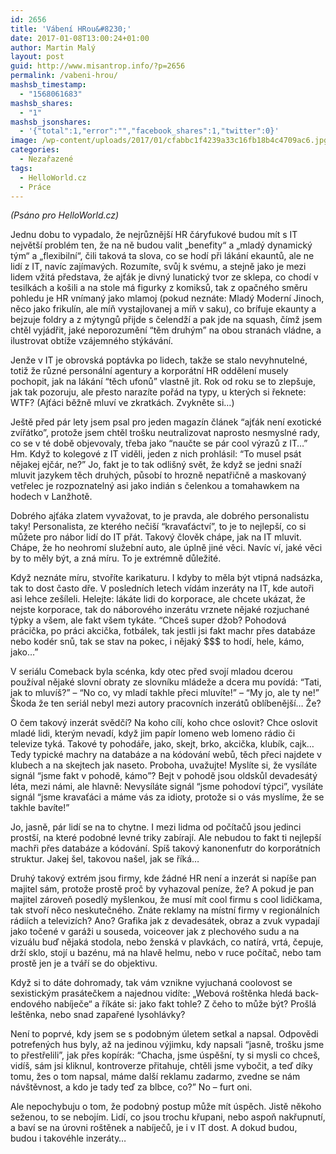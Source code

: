 ```yaml
---
id: 2656
title: 'Vábení HRou&#8230;'
date: 2017-01-08T13:00:24+01:00
author: Martin Malý
layout: post
guid: http://www.misantrop.info/?p=2656
permalink: /vabeni-hrou/
mashsb_timestamp:
  - "1568061683"
mashsb_shares:
  - "1"
mashsb_jsonshares:
  - '{"total":1,"error":"","facebook_shares":1,"twitter":0}'
image: /wp-content/uploads/2017/01/cfabbc1f4239a33c16fb18b4c4709ac6.jpg
categories:
  - Nezařazené
tags:
  - HelloWorld.cz
  - Práce
---
```

_(Psáno pro HelloWorld.cz)_

Jednu dobu to vypadalo, že nejrůznější HR čáryfukové budou mít s IT největší problém ten, že na ně budou valit &#8222;benefity&#8220; a &#8222;mladý dynamický tým&#8220; a &#8222;flexibilní&#8220;, čili taková ta slova, co se hodí při lákání ekauntů, ale ne lidí z IT, navíc zajímavých. Rozumíte, svůj k svému, a stejně jako je mezi lidem vžitá představa, že ajťák je divný lunatický tvor ze sklepa, co chodí v tesilkách a košili a na stole má figurky z komiksů, tak z opačného směru pohledu je HR vnímaný jako mlamoj (pokud neznáte: Mladý Moderní Jinoch, něco jako frikulín, ale míň vystajlovanej a míň v saku), co brífuje ekaunty a bejzuje foldry a z mýtyngů přijde s čelendží a pak jde na squash, čímž jsem chtěl vyjádřit, jaké neporozumění “těm druhým” na obou stranách vládne, a ilustrovat obtíže vzájemného stýkávání.

Jenže v IT je obrovská poptávka po lidech, takže se stalo nevyhnutelné, totiž že různé personální agentury a korporátní HR oddělení musely pochopit, jak na lákání “těch ufonů” vlastně jít. Rok od roku se to zlepšuje, jak tak pozoruju, ale přesto narazíte pořád na typy, u kterých si řeknete: WTF? (Ajťáci běžně mluví ve zkratkách. Zvykněte si…)

Ještě před pár lety jsem psal pro jeden magazín článek “ajťák není exotické zvířátko”, protože jsem chtěl trošku neutralizovat naprosto nesmyslné rady, co se v té době objevovaly, třeba jako “naučte se pár cool výrazů z IT…” Hm. Když to kolegové z IT viděli, jeden z nich prohlásil: “To musel psát nějakej ejčár, ne?” Jo, fakt je to tak odlišný svět, že když se jedni snaží mluvit jazykem těch druhých, působí to hrozně nepatřičně a maskovaný vetřelec je rozpoznatelný asi jako indián s čelenkou a tomahawkem na hodech v Lanžhotě.

Dobrého ajťáka zlatem vyvažovat, to je pravda, ale dobrého personalistu taky! Personalista, ze kterého nečiší “kravaťáctví”, to je to nejlepší, co si můžete pro nábor lidí do IT přát. Takový člověk chápe, jak na IT mluvit. Chápe, že ho neohromí služební auto, ale úplně jiné věci. Navíc ví, jaké věci by to měly být, a zná míru. To je extrémně důležité.

Když neznáte míru, stvoříte karikaturu. I kdyby to měla být vtipná nadsázka, tak to dost často dře. V posledních letech vídám inzeráty na IT, kde autoři asi lehce zešíleli. Helejte: lákáte lidi do korporace, ale chcete ukázat, že nejste korporace, tak do náborového inzerátu vrznete nějaké rozjuchané týpky a všem, ale fakt všem tykáte. “Chceš super džob? Pohodová prácička, po práci akcička, fotbálek, tak jestli jsi fakt machr přes databáze nebo kodér snů, tak se stav na pokec, i nějaký $$$ to hodí, hele, kámo, jako…”

V seriálu Comeback byla scénka, kdy otec před svojí mladou dcerou používal nějaké slovní obraty ze slovníku mládeže a dcera mu povídá: “Tati, jak to mluvíš?” &#8211; “No co, vy mladí takhle přeci mluvíte!” &#8211; “My jo, ale ty ne!” Škoda že ten seriál nebyl mezi autory pracovních inzerátů oblíbenější… Že?

O čem takový inzerát svědčí? Na koho cílí, koho chce oslovit? Chce oslovit mladé lidi, kterým nevadí, když jim papír lomeno web lomeno rádio či televize tyká. Takové ty pohodáře, jako, skejt, brko, akcička, klubík, cajk… Tedy typické machry na databáze a na kódování webů, těch přeci najdete v klubech a na skejtech jak naseto. Proboha, uvažujte! Myslíte si, že vysíláte signál “jsme fakt v pohodě, kámo”? Bejt v pohodě jsou oldskůl devadesátý léta, mezi námi, ale hlavně: Nevysíláte signál “jsme pohodoví týpci”, vysíláte signál “jsme kravaťáci a máme vás za idioty, protože si o vás myslíme, že se takhle bavíte!”

Jo, jasně, pár lidí se na to chytne. I mezi lidma od počítačů jsou jedinci prostší, na které podobné levné triky zabírají. Ale nebudou to fakt ti nejlepší machři přes databáze a kódování. Spíš takový kanonenfutr do korporátních struktur. Jakej šel, takovou našel, jak se říká&#8230;

Druhý takový extrém jsou firmy, kde žádné HR není a inzerát si napíše pan majitel sám, protože prostě proč by vyhazoval peníze, že? A pokud je pan majitel zároveň posedlý myšlenkou, že musí mít cool firmu s cool lidičkama, tak stvoří něco neskutečného. Znáte reklamy na místní firmy v regionálních rádiích a televizích? Ano? Grafika jak z devadesátek, obraz a zvuk vypadají jako točené v garáži u souseda, voiceover jak z plechového sudu a na vizuálu buď nějaká stodola, nebo ženská v plavkách, co natírá, vrtá, čepuje, drží sklo, stojí u bazénu, má na hlavě helmu, nebo v ruce počítač, nebo tam prostě jen je a tváří se do objektivu.

Když si to dáte dohromady, tak vám vznikne vyjuchaná coolovost se sexistickým prasátečkem a najednou vidíte: &#8222;Webová roštěnka hledá back-endového nabíječe&#8220; a říkáte si: jako fakt tohle? Z čeho to může být? Prošlá leštěnka, nebo snad zapařené lysohlávky?

Není to poprvé, kdy jsem se s podobným úletem setkal a napsal. Odpovědi potrefených hus byly, až na jedinou výjimku, kdy napsali “jasně, trošku jsme to přestřelili”, jak přes kopírák: “Chacha, jsme úspěšní, ty si mysli co chceš, vidíš, sám jsi kliknul, kontroverze přitahuje, chtěli jsme vybočit, a teď díky tomu, žes o tom napsal, máme další reklamu zadarmo, zvedne se nám návštěvnost, a kdo je tady teď za blbce, co?” No &#8211; furt oni.

Ale nepochybuju o tom, že podobný postup může mít úspěch. Jistě někoho seženou, to se nebojím. Lidí, co jsou trochu křupani, nebo aspoň nakřupnutí, a baví se na úrovni roštěnek a nabíječů, je i v IT dost. A dokud budou, budou i takovéhle inzeráty&#8230;